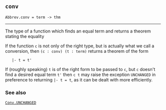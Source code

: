 ## `conv`

``` hol4
Abbrev.conv = term -> thm
```

------------------------------------------------------------------------

The type of a function which finds an equal term and returns a theorem
stating the equality

If the function `c` is not only of the right type, but is actually what
we call a conversion, then `(c : conv) (t : term)` returns a theorem of
the form

``` hol4
   |- t = t'
```

If (roughly speaking) `t` is of the right form to be passed to `c`, but
`c` doesn't find a desired equal term `t'` then `c t` may raise the
exception `UNCHANGED` in preference to returning `|- t = t`, as it can
be dealt with more efficiently.

### See also

[`Conv.UNCHANGED`](#Conv.UNCHANGED)
